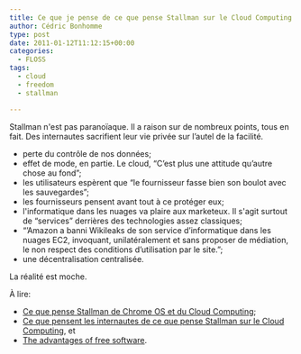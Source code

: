 ```yaml
---
title: Ce que je pense de ce que pense Stallman sur le Cloud Computing
author: Cédric Bonhomme
type: post
date: 2011-01-12T11:12:15+00:00
categories:
  - FLOSS
tags:
  - cloud
  - freedom
  - stallman

---
```

Stallman n'est pas paranoïaque. Il a raison sur de nombreux points, tous en fait. Des internautes sacrifient leur vie privée sur l’autel de la facilité.

  * perte du contrôle de nos données;
  * effet de mode, en partie. Le cloud, &#8220;C’est plus une attitude qu’autre chose au fond&#8221;;
  * les utilisateurs espèrent que &#8220;le fournisseur fasse bien son boulot avec les sauvegardes&#8221;;
  * les fournisseurs pensent avant tout à ce protéger eux;
  * l'informatique dans les nuages va plaire aux marketeux. Il s'agit surtout de &#8220;services&#8221; derrières des technologies assez classiques;
  * &#8220;’Amazon a banni Wikileaks de son service d’informatique dans les nuages EC2, invoquant, unilatéralement et sans proposer de médiation, le non respect des conditions d’utilisation par le site.&#8221;;
  * une décentralisation centralisée.

La réalité est moche.

À lire:

  * [Ce que pense Stallman de Chrome OS et du Cloud Computing][1];
  * [Ce que pensent les internautes de ce que pense Stallman sur le Cloud Computing][2], et
  * [The advantages of free software][3].

 [1]: http://www.framablog.org/index.php/post/2011/01/11/stallman-google-chromeos-cloudcomputing
 [2]: http://www.framablog.org/index.php/post/2011/01/12/stallman-chromeos-cloudcomputing-commentaires
 [3]: http://www.gnu.org/philosophy/practical.html